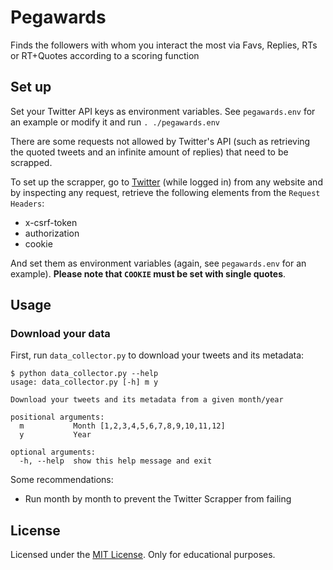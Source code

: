 # Pegawards
Finds the followers with whom you interact the most via Favs, Replies, RTs or RT+Quotes according to a scoring function

## Set up

Set your Twitter API keys as environment variables. See `pegawards.env` for an example or modify it and run `. ./pegawards.env`

There are some requests not allowed by Twitter's API (such as retrieving the quoted tweets and an infinite amount of replies) that need to be scrapped.

To set up the scrapper, go to [Twitter](www.twitter.com) (while logged in) from any website and by inspecting any request, retrieve the following elements from the `Request Headers`:

* x-csrf-token
* authorization
* cookie

And set them as environment variables (again, see `pegawards.env` for an example). **Please note that `COOKIE` must be set with single quotes**.

## Usage

### Download your data

First, run `data_collector.py` to download your tweets and its metadata:

````
$ python data_collector.py --help
usage: data_collector.py [-h] m y

Download your tweets and its metadata from a given month/year

positional arguments:
  m           Month [1,2,3,4,5,6,7,8,9,10,11,12]
  y           Year

optional arguments:
  -h, --help  show this help message and exit
````

Some recommendations:

* Run month by month to prevent the Twitter Scrapper from failing

## License

Licensed under the [MIT License](https://github.com/peguerosdc/pegawards/blob/master/LICENSE). Only for educational purposes.
